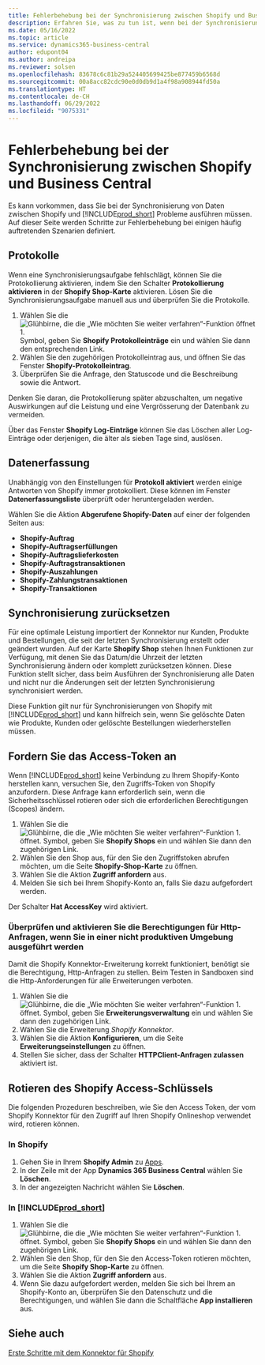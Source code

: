 ```yaml
---
title: Fehlerbehebung bei der Synchronisierung zwischen Shopify und Business Central
description: Erfahren Sie, was zu tun ist, wenn bei der Synchronisierung von Daten zwischen Shopify und Business Central etwas schief gelaufen ist
ms.date: 05/16/2022
ms.topic: article
ms.service: dynamics365-business-central
author: edupont04
ms.author: andreipa
ms.reviewer: solsen
ms.openlocfilehash: 83678c6c81b29a524405699425be877459b6568d
ms.sourcegitcommit: 00a8acc82cdc90e0d0db9d1a4f98a908944fd50a
ms.translationtype: HT
ms.contentlocale: de-CH
ms.lasthandoff: 06/29/2022
ms.locfileid: "9075331"
---
```

# <a name="troubleshooting-the-shopify-and-business-central-synchronization"></a>Fehlerbehebung bei der Synchronisierung zwischen Shopify und Business Central

Es kann vorkommen, dass Sie bei der Synchronisierung von Daten zwischen Shopify und [!INCLUDE[prod_short](../includes/prod_short.md)] Probleme ausführen müssen. Auf dieser Seite werden Schritte zur Fehlerbehebung bei einigen häufig auftretenden Szenarien definiert.

## <a name="logs"></a>Protokolle

Wenn eine Synchronisierungsaufgabe fehlschlägt, können Sie die Protokollierung aktivieren, indem Sie den Schalter **Protokollierung aktivieren** in der **Shopify Shop-Karte** aktivieren. Lösen Sie die Synchronisierungsaufgabe manuell aus und überprüfen Sie die Protokolle.

1. Wählen Sie die ![Glühbirne, die die „Wie möchten Sie weiter verfahren“-Funktion öffnet 1.](../media/ui-search/search_small.png "Wie möchten Sie weiter verfahren?") Symbol, geben Sie **Shopify Protokolleinträge** ein und wählen Sie dann den entsprechenden Link.
2. Wählen Sie den zugehörigen Protokolleintrag aus, und öffnen Sie das Fenster **Shopify-Protokolleintrag**.
3. Überprüfen Sie die Anfrage, den Statuscode und die Beschreibung sowie die Antwort.

Denken Sie daran, die Protokollierung später abzuschalten, um negative Auswirkungen auf die Leistung und eine Vergrösserung der Datenbank zu vermeiden.

Über das Fenster **Shopify Log-Einträge** können Sie das Löschen aller Log-Einträge oder derjenigen, die älter als sieben Tage sind, auslösen.

## <a name="data-capture"></a>Datenerfassung

Unabhängig von den Einstellungen für **Protokoll aktiviert** werden einige Antworten von Shopify immer protokolliert. Diese können im Fenster **Datenerfassungsliste** überprüft oder heruntergeladen werden.

Wählen Sie die Aktion **Abgerufene Shopify-Daten** auf einer der folgenden Seiten aus:

- **Shopify-Auftrag**
- **Shopify-Auftragserfüllungen**
- **Shopify-Auftragslieferkosten**
- **Shopify-Auftragstransaktionen**
- **Shopify-Auszahlungen**
- **Shopify-Zahlungstransaktionen**
- **Shopify-Transaktionen**

## <a name="reset-sync"></a>Synchronisierung zurücksetzen

Für eine optimale Leistung importiert der Konnektor nur Kunden, Produkte und Bestellungen, die seit der letzten Synchronisierung erstellt oder geändert wurden. Auf der Karte **Shopify Shop** stehen Ihnen Funktionen zur Verfügung, mit denen Sie das Datum/die Uhrzeit der letzten Synchronisierung ändern oder komplett zurücksetzen können. Diese Funktion stellt sicher, dass beim Ausführen der Synchronisierung alle Daten und nicht nur die Änderungen seit der letzten Synchronisierung synchronisiert werden.

Diese Funktion gilt nur für Synchronisierungen von Shopify mit [!INCLUDE[prod_short](../includes/prod_short.md)] und kann hilfreich sein, wenn Sie gelöschte Daten wie Produkte, Kunden oder gelöschte Bestellungen wiederherstellen müssen.

## <a name="request-the-access-token"></a>Fordern Sie das Access-Token an

Wenn [!INCLUDE[prod_short](../includes/prod_short.md)] keine Verbindung zu Ihrem Shopify-Konto herstellen kann, versuchen Sie, den Zugriffs-Token von Shopify anzufordern. Diese Anfrage kann erforderlich sein, wenn die Sicherheitsschlüssel rotieren oder sich die erforderlichen Berechtigungen (Scopes) ändern.

1. Wählen Sie die ![Glühbirne, die die „Wie möchten Sie weiter verfahren“-Funktion 1.](../media/ui-search/search_small.png "Wie möchten Sie weiter verfahren?") öffnet. Symbol, geben Sie **Shopify Shops** ein und wählen Sie dann den zugehörigen Link.
2. Wählen Sie den Shop aus, für den Sie den Zugriffstoken abrufen möchten, um die Seite **Shopify-Shop-Karte** zu öffnen.
3. Wählen Sie die Aktion **Zugriff anfordern** aus.
4. Melden Sie sich bei Ihrem Shopify-Konto an, falls Sie dazu aufgefordert werden.

Der Schalter **Hat AccessKey** wird aktiviert.

### <a name="verify-and-enable-permissions-to-make-http-requests-when-running-in-a-non-production-environment"></a>Überprüfen und aktivieren Sie die Berechtigungen für Http-Anfragen, wenn Sie in einer nicht produktiven Umgebung ausgeführt werden

Damit die Shopify Konnektor-Erweiterung korrekt funktioniert, benötigt sie die Berechtigung, Http-Anfragen zu stellen. Beim Testen in Sandboxen sind die Http-Anforderungen für alle Erweiterungen verboten.

1. Wählen Sie die ![Glühbirne, die die „Wie möchten Sie weiter verfahren“-Funktion 1.](../media/ui-search/search_small.png "Wie möchten Sie weiter verfahren?") öffnet. Symbol, geben Sie **Erweiterungsverwaltung** ein und wählen Sie dann den zugehörigen Link.
2. Wählen Sie die Erweiterung *Shopify Konnektor*.
3. Wählen Sie die Aktion **Konfigurieren**, um die Seite **Erweiterungseinstellungen** zu öffnen.
4. Stellen Sie sicher, dass der Schalter **HTTPClient-Anfragen zulassen** aktiviert ist.

## <a name="rotate-the-shopify-access-key"></a>Rotieren des Shopify Access-Schlüssels

Die folgenden Prozeduren beschreiben, wie Sie den Access Token, der vom Shopify Konnektor für den Zugriff auf Ihren Shopify Onlineshop verwendet wird, rotieren können.

### <a name="in-shopify"></a>In Shopify

1. Gehen Sie in Ihrem **Shopify Admin** zu [Apps](https://www.shopify.com/admin/apps).
2. In der Zeile mit der App **Dynamics 365 Business Central** wählen Sie **Löschen**.
3. In der angezeigten Nachricht wählen Sie **Löschen**.

### <a name="in-prod_short"></a>In [!INCLUDE[prod_short](../includes/prod_short.md)]

1. Wählen Sie die ![Glühbirne, die die „Wie möchten Sie weiter verfahren“-Funktion 1.](../media/ui-search/search_small.png "Tell Me-Funktion") öffnet. Symbol, geben Sie **Shopify Shops** ein und wählen Sie dann den zugehörigen Link.
2. Wählen Sie den Shop, für den Sie den Access-Token rotieren möchten, um die Seite **Shopify Shop-Karte** zu öffnen.
3. Wählen Sie die Aktion **Zugriff anfordern** aus.
4. Wenn Sie dazu aufgefordert werden, melden Sie sich bei Ihrem an Shopify-Konto an, überprüfen Sie den Datenschutz und die Berechtigungen, und wählen Sie dann die Schaltfläche **App installieren** aus.

## <a name="see-also"></a>Siehe auch 

[Erste Schritte mit dem Konnektor für Shopify](get-started.md)  